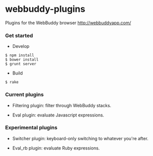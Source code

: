 webbuddy-plugins
================

Plugins for the WebBuddy browser http://webbuddyapp.com/


### Get started

- Develop
```
$ npm install
$ bower install
$ grunt server
```

- Build
```
$ rake
```


### Current plugins

- Filtering plugin: filter through WebBuddy stacks.

- Eval plugin: evaluate Javascript expressions.


### Experimental plugins

- Switcher plugin: keyboard-only switching to whatever you're after.

- Eval_rb plugin: evaluate Ruby expressions.
